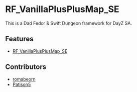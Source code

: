 # RF_VanillaPlusPlusMap_SE

This is a Dad Fedor & Swift Dungeon framework for DayZ SA.

## Features

* [RF_VanillaPlusPlusMap_SE](docs/index.md)

## Contributors

* [romabeorn](https://github.com/romabeorn)
* [Patison5](https://github.com/Patison5)
